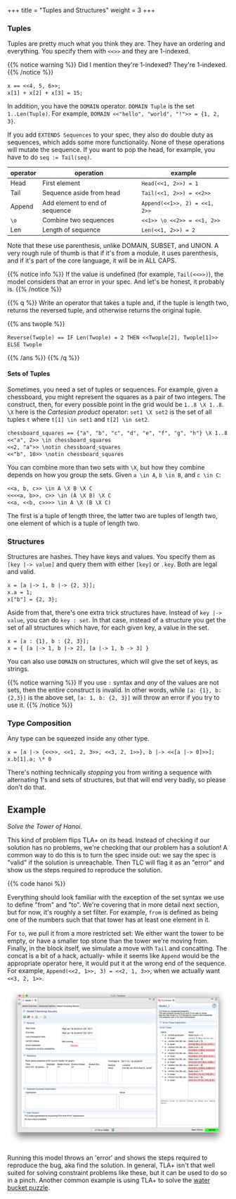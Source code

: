 +++
title = "Tuples and Structures"
weight = 3
+++

### Tuples

Tuples are pretty much what you think they are. They have an ordering and everything. You specify them with `<<>>` and they are 1-indexed.

{{% notice warning %}}
Did I mention they're 1-indexed? They're 1-indexed.
{{% /notice %}}

```
x == <<4, 5, 6>>;
x[1] + x[2] + x[3] = 15;
```

In addition, you have the `DOMAIN` operator. `DOMAIN Tuple` is the set `1..Len(Tuple)`. For example, `DOMAIN <<"hello", "world", "!">> = {1, 2, 3}`.

If you add `EXTENDS Sequences` to your spec, they also do double duty as sequences, which adds some more functionality. None of these operations will mutate the sequence. If you want to pop the head, for example, you have to do `seq := Tail(seq)`.

operator | operation | example
------|-----------|--------
Head | First element | `Head(<<1, 2>>) = 1`
Tail | Sequence aside from head | `Tail(<<1, 2>>) = <<2>>`
Append | Add element to end of sequence | `Append(<<1>>, 2) = <<1, 2>>`
`\o` | Combine two sequences | `<<1>> \o <<2>> = <<1, 2>>`
Len | Length of sequence | `Len(<<1, 2>>) = 2`

Note that these use parenthesis, unlike DOMAIN, SUBSET, and UNION. A very rough rule of thumb is that if it's from a module, it uses parenthesis, and if it's part of the core language, it will be in ALL CAPS.

{{% notice info %}}
If the value is undefined (for example, `Tail(<<>>)`), the model considers that an error in your spec. And let's be honest, it probably is.
{{% /notice %}}

{{% q %}}
Write an operator that takes a tuple and, if the tuple is length two, returns the reversed tuple, and otherwise returns the original tuple.

{{% ans twople %}}
```
Reverse(Twople) == IF Len(Twople) = 2 THEN <<Twople[2], Twople[1]>> ELSE Twople
```
{{% /ans %}}
{{% /q %}}

#### Sets of Tuples

Sometimes, you need a set of tuples or sequences. For example, given a chessboard, you might represent the squares as a pair of two integers. The construct, then, for every possible point in the grid would be `1..8 \X 1..8`. `\X` here is the _Cartesian product_ operator: `set1 \X set2` is the set of all tuples `t` where `t[1] \in set1` and `t[2] \in set2`.

```
chessboard_squares == {"a", "b", "c", "d", "e", "f", "g", "h"} \X 1..8
<<"a", 2>> \in chessboard_squares
<<2, "a">> \notin chessboard_squares
<<"b", 10>> \notin chessboard_squares
```

You can combine more than two sets with `\X`, but how they combine depends on how you group the sets. Given `a \in A`, `b \in B`, and `c \in C`:

```
<<a, b, c>> \in A \X B \X C
<<<<a, b>>, c>> \in (A \X B) \X C
<<a, <<b, c>>>> \in A \X (B \X C)
```

The first is a tuple of length three, the latter two are tuples of length two, one element of which is a tuple of length two.

### Structures

Structures are hashes. They have keys and values. You specify them as `[key |-> value]` and query them with either `[key]` or `.key`. Both are legal and valid.

```
x = [a |-> 1, b |-> {2, 3}];
x.a = 1;
x["b"] = {2, 3};
```

Aside from that, there's one extra trick structures have. Instead of `key |-> value`, you can do `key : set`. In that case, instead of a structure you get the set of all structures which have, for each given key, a value in the set.

```
x = [a : {1}, b : {2, 3}];
x = { [a |-> 1, b |-> 2], [a |-> 1, b -> 3] }
```

You can also use `DOMAIN` on structures, which will give the set of keys, as strings.

{{% notice warning %}}
If you use `:` syntax and _any_ of the values are not sets, then the entire construct is invalid. In other words, while `[a: {1}, b: {2,3}]` is the above set, `[a: 1, b: {2, 3}]` will throw an error if you try to use it.
{{% /notice %}}

### Type Composition

Any type can be squeezed inside any other type.

```
x = [a |-> {<<>>, <<1, 2, 3>>, <<3, 2, 1>>}, b |-> <<[a |-> 0]>>];
x.b[1].a; \* 0
```

There's nothing technically _stopping_ you from writing a sequence with alternating 1's and sets of structures, but that will end very badly, so please don't do that.

## Example

_Solve the Tower of Hanoi._

This kind of problem flips TLA+ on its head. Instead of checking if our solution has no problems, we're checking that our problem has a solution! A common way to do this is to turn the spec inside out: we say the spec is "valid" if the solution is unreachable. Then TLC will flag it as an "error" and show us the steps required to reproduce the solution.

{{% code hanoi %}}

Everything should look familiar with the exception of the set syntax we use to define "from" and "to". We're covering that in more detail next section, but for now, it's roughly a set filter. For example, `from` is defined as being one of the numbers such that that tower has at least one element in it.

For `to`, we pull it from a more restricted set: We either want the tower to be empty, or have a smaller top stone than the tower we're moving from. Finally, in the block itself, we simulate a move with `Tail` and concatting. The concat is a bit of a hack, actually- while it seems like `Append` would be the appropriate operator here, it would put it at the wrong end of the sequence. For example, `Append(<<2, 1>>, 3) = <<2, 1, 3>>`, when we actually want `<<3, 2, 1>>`.

![](img/solution.png)

Running this model throws an 'error' and shows the steps required to reproduce the bug, aka find the solution. In general, TLA+ isn't that well suited for solving constraint problems like these, but it can be used to do so in a pinch. Another common example is using TLA+ to solve the [water bucket puzzle](https://github.com/tlaplus/Examples/tree/master/specifications/DieHard).

